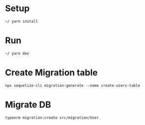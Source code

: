 # Setup

`~/ yarn install`

# Run

`~/ yarn dev`

# Create Migration table

`npx sequelize-cli migration:generate --name create-users-table`

# Migrate DB

```
typeorm migration:create src/migration/User
```
